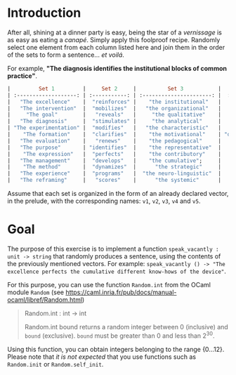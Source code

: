 <script>
MathJax = {
  loader: {load: ['input/asciimath', 'output/chtml']},
  asciimath: {
    delimiters: [['$','$'], ['`','`']]
  }
}
</script>

<script src="https://polyfill.io/v3/polyfill.min.js?features=es6"></script>
<script type="text/javascript" id="MathJax-script" async
  src="https://cdn.jsdelivr.net/npm/mathjax@3/es5/startup.js"></script>

# Introduction

After all, shining at a dinner party is easy, being the star of a _vernissage_ is as easy as eating a _canapé_. Simply apply this foolproof recipe. Randomly select one element from each column listed here and join them in the order of the sets to form a sentence... _et voilá_.

For example, **"The diagnosis identifies the institutional blocks of common practice"**. 

 
```ocaml
|         Set 1         |     Set 2     |          Set 3           |         Set 4         |          Set 5          |
| :-------------------: | :-----------: | :----------------------: |  :------------------: |  :-------------------:  |
|   "The excellence"    |  "reinforces" |    "the institutional"   |       "factors"       |     "of performance"    |
|   "The intervention"  |  "mobilizes"  |   "the organizational"   |      "processes"      |     "of the device"     |
|     "The goal"        |   "reveals"   |     "the qualitative"    |     "parameters"      |     "of the company"    |
|   "The diagnosis"     |  "stimulates" |     "the analytical"     |     "progresses"      |      "of the group"     |
| "The experimentation" |  "modifies"   |   "the characteristic"   |      "concepts"       |  "of the beneficiaries" |
|    "The formation"    |  "clarifies"  |    "the motivational"    | "different know-hows" |     "of the hierarchy"  |
|   "The evaluation"    |   "renews"    |    "the pedagogical"     |      "problems"       |   "of common practice"  |
|   "The purpose"       | "identifies"  |    "the representative"  |     "indicators"      |   "of the procedures"   |
|    "The expression"   |  "perfects"   |    "the contributory"    |       "results"       |      "of the actors"    |
|   "The management"    |  "develops"   |    "the cumulative";     |      "effects";       |   "of the problems"  |
|    "The method"       |  "dynamizes"  |      "the strategic"     |       "blocks"        |    "of the structures"  |
|   "The experience"    |  "programs"   |  "the neuro-linguistic"  |    "prerequisites"    |   "of the meta-context" |
|   "The reframing"     |   "scores"    |      "the systemic"      |      "paradoxes"      |   "of the organization" |
```

Assume that each set is organized in the form of an already declared vector, in the prelude, with the corresponding names: `v1`, `v2`, `v3`, `v4` and `v5`.

# Goal

The purpose of this exercise is to implement a function `speak_vacantly : unit -> string` that randomly produces a sentence, using the contents of the previously mentioned vectors. For example: `speak_vacantly () -> "The excellence perfects the cumulative different know-hows of the device"`.


For this purpose, you can use the function `Random.int` from the OCaml module `Random` (see https://caml.inria.fr/pub/docs/manual-ocaml/libref/Random.html) 


> Random.int : int -> int
>
> Random.int bound returns a random integer between $0$ (inclusive) 
>  and `bound` (exclusive). `bound` must be greater than $0$ and less than $2^30$.


Using this function, you can obtain integers belonging to the range $\{0...12\}$. Please note that *it is not expected* that you use functions such as `Random.init` or `Random.self_init`.